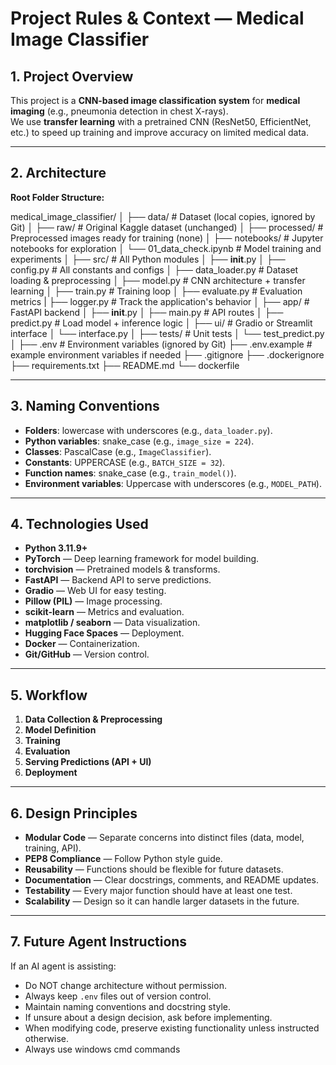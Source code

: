 # Project Rules & Context — Medical Image Classifier

## 1. Project Overview
This project is a **CNN-based image classification system** for **medical imaging** (e.g., pneumonia detection in chest X-rays).  
We use **transfer learning** with a pretrained CNN (ResNet50, EfficientNet, etc.) to speed up training and improve accuracy on limited medical data.

---

## 2. Architecture
**Root Folder Structure:**

medical_image_classifier/
│
├── data/                       # Dataset (local copies, ignored by Git)
│   ├── raw/                    # Original Kaggle dataset (unchanged)
│   ├── processed/              # Preprocessed images ready for training (none)
│
├── notebooks/                  # Jupyter notebooks for exploration
│   └── 01_data_check.ipynb       # Model training and experiments
│
├── src/                        # All Python modules
│   ├── __init__.py
│   ├── config.py               # All constants and configs
│   ├── data_loader.py          # Dataset loading & preprocessing
│   ├── model.py                # CNN architecture + transfer learning
│   ├── train.py                # Training loop
│   ├── evaluate.py             # Evaluation metrics
|   ├── logger.py               # Track the application's behavior
│
├── app/                        # FastAPI backend
│   ├── __init__.py
│   ├── main.py                 # API routes
│   ├── predict.py               # Load model + inference logic
│
├── ui/                         # Gradio or Streamlit interface
│   └── interface.py
│
├── tests/                      # Unit tests
│   └── test_predict.py
│
├── .env                        # Environment variables (ignored by Git)
├── .env.example                # example environment variables if needed
├── .gitignore
├── .dockerignore
├── requirements.txt
├── README.md
└── dockerfile

---

## 3. Naming Conventions
- **Folders**: lowercase with underscores (e.g., `data_loader.py`).
- **Python variables**: snake_case (e.g., `image_size = 224`).
- **Classes**: PascalCase (e.g., `ImageClassifier`).
- **Constants**: UPPERCASE (e.g., `BATCH_SIZE = 32`).
- **Function names**: snake_case (e.g., `train_model()`).
- **Environment variables**: Uppercase with underscores (e.g., `MODEL_PATH`).

---

## 4. Technologies Used
- **Python 3.11.9+**
- **PyTorch** — Deep learning framework for model building.
- **torchvision** — Pretrained models & transforms.
- **FastAPI** — Backend API to serve predictions.
- **Gradio** — Web UI for easy testing.
- **Pillow (PIL)** — Image processing.
- **scikit-learn** — Metrics and evaluation.
- **matplotlib / seaborn** — Data visualization.
- **Hugging Face Spaces** — Deployment.
- **Docker** — Containerization.
- **Git/GitHub** — Version control.

---

## 5. Workflow
1. **Data Collection & Preprocessing**
2. **Model Definition**
3. **Training**
4. **Evaluation**
5. **Serving Predictions (API + UI)**
6. **Deployment**

---

## 6. Design Principles
- **Modular Code** — Separate concerns into distinct files (data, model, training, API).
- **PEP8 Compliance** — Follow Python style guide.
- **Reusability** — Functions should be flexible for future datasets.
- **Documentation** — Clear docstrings, comments, and README updates.
- **Testability** — Every major function should have at least one test.
- **Scalability** — Design so it can handle larger datasets in the future.

---

## 7. Future Agent Instructions
If an AI agent is assisting:
- Do NOT change architecture without permission.
- Always keep `.env` files out of version control.
- Maintain naming conventions and docstring style.
- If unsure about a design decision, ask before implementing.
- When modifying code, preserve existing functionality unless instructed otherwise.
- Always use windows cmd commands 
